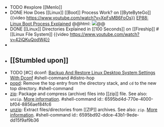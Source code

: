 - TODO #explore [[Menlo]]
- DONE How Does [[Linux]] [[Boot]] Process Work? on [[ByteByteGo]]
  {{video https://www.youtube.com/watch?v=XpFsMB6FoOs}}
  [EP88: Linux Boot Process Explained](https://blog.bytebytego.com/p/ep88-linux-boot-process-explained)
  @@html: <img src="https://substack-post-media.s3.amazonaws.com/public/images/01911933-5a25-4dba-a57c-d9bd65680d84_1280x1664.gif" class="browser-tab invert" />@@
- DONE [[Linux]] Directories Explained in [[100 Seconds]] on [[Fireship]]
  #[[Linux File System]]
  {{video https://www.youtube.com/watch?v=42iQKuQodW4}}
-
- ## [[Stumbled upon]]
- TODO [#C] dconf: [Backup And Restore Linux Desktop System Settings With Dconf](https://ostechnix.com/backup-and-restore-linux-desktop-system-settings-with-dconf/) #shell-command #distro-hop
- [popd](https://www.gnu.org/software/bash/manual/html_node/Directory-Stack-Builtins.html#index-popd): Remove the top entry from the directory stack, and `cd` to the new top directory. #shell-command
- [zip](https://command-not-found.com/zip): Package and compress (archive) files into [[zip]] file. See also: `unzip`. [More information](https://manned.org/zip). #shell-command
  id:: 6595bd4d-770e-4000-bf04-8856aef84fc6
- [unzip](https://command-not-found.com/unzip): Extract files/directories from [[ZIP]] archives. See also:  `zip`. [More information](https://manned.org/unzip). #shell-command
  id:: 6595bd92-ddce-43b1-9ede-dd15f9af9b36